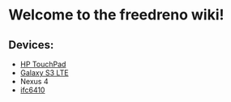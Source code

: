 # Welcome to the freedreno wiki!

## Devices: 
* [HP TouchPad](https://github.com/freedreno/freedreno/wiki/HP-TouchPad)
* [Galaxy S3 LTE](https://github.com/freedreno/freedreno/wiki/Samsung-Galaxy-S-III-%28LTE%29)
* Nexus 4
* [ifc6410](https://github.com/freedreno/freedreno/wiki/Ifc6410)
